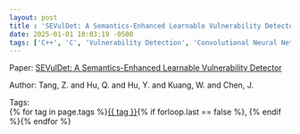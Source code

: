 ```yaml
---
layout: post
title : 'SEVulDet: A Semantics-Enhanced Learnable Vulnerability Detector'
date: 2025-01-01 10:03:19 -0500
tags: ['C++', 'C', 'Vulnerability Detection', 'Convolutional Neural Network', 'Code gadgets']
---
```

Paper: [SEVulDet: A Semantics-Enhanced Learnable Vulnerability Detector](https://ieeexplore.ieee.org/stamp/stamp.jsp?arnumber=9833680)

Author: Tang, Z. and Hu, Q. and Hu, Y. and Kuang, W. and Chen, J.




 Tags:  
        <span>{% for tag in page.tags %}<a href="{{ site.baseurl }}tags/#{{ tag | slugify }}">{{ tag }}</a>{% if forloop.last == false %}, {% endif %}{% endfor %}</span>
